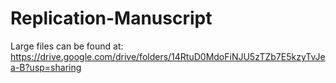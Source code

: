 # Replication-Manuscript

Large files can be found at: https://drive.google.com/drive/folders/14RtuD0MdoFiNJU5zTZb7E5kzyTvJea-B?usp=sharing

